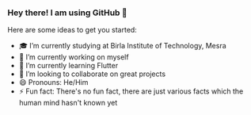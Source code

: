 ### Hey there! I am using GitHub 👋


Here are some ideas to get you started:
- 🎓 I’m currently studying at Birla Institute of Technology, Mesra
- 🔭 I’m currently working on myself
- 🌱 I’m currently learning Flutter
- 👯 I’m looking to collaborate on great projects 
- 😄 Pronouns: He/Him
- ⚡ Fun fact: There's no fun fact, there are just various facts which the human mind hasn't known yet
<!-- 🤔 I’m looking for help with - 💬 Ask me about - 📫 How to reach me: -->
